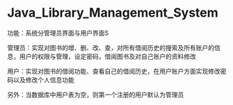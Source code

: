# Java_Library_Management_System

功能：系统分管理员界面与用户界面S

管理员：实现对图书的增、删、改、查，对所有借阅历史的搜索及所有账户的信息，用户的权限与管理，设定密码，借阅图书及对自己账户的资料修改

用户：实现对图书的借阅功能、查看自己的借阅历史，在用户账户方面实现修改密码以及修改个人信息功能

另外：当数据库中用户表为空，则第一个注册的用户默认为管理员